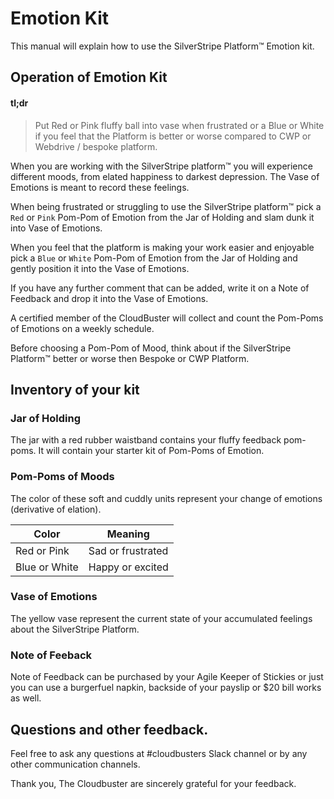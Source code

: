 # Emotion Kit

This manual will explain how to use the SilverStripe Platform™ Emotion kit.

## Operation of Emotion Kit

#### tl;dr

> Put Red or Pink fluffy ball into vase when frustrated or a Blue or White if you feel that the Platform is better or worse compared to CWP or Webdrive / bespoke platform.

When you are working with the SilverStripe platform™ you will experience different moods, from elated happiness to darkest depression. The Vase of Emotions is meant to record these  feelings.

When being frustrated or struggling to use the SilverStripe platform™ pick a `Red` or `Pink` Pom-Pom of Emotion from the Jar of Holding and slam dunk it into Vase of Emotions.

When you feel that the platform is making your work easier and enjoyable pick a `Blue` or `White` Pom-Pom of Emotion from the Jar of Holding and gently position it into the Vase of Emotions.

If you have any further comment that can be added, write it on a Note of Feedback and drop it into the Vase of Emotions.

A certified member of the CloudBuster will collect and count the Pom-Poms of Emotions on a weekly schedule.

Before choosing a Pom-Pom of Mood, think about if the SilverStripe Platform™ better or worse then Bespoke or CWP Platform.

## Inventory of your kit

### Jar of Holding 

The jar with a red rubber waistband contains your fluffy feedback pom-poms. It will contain your starter kit of Pom-Poms of Emotion.

### Pom-Poms of Moods

The color of these soft and cuddly units represent your change of emotions (derivative of elation).

| Color         | Meaning               |
| --------------|-----------------------|
| Red or Pink   | Sad or frustrated     |
| Blue or White | Happy or excited      |

### Vase of Emotions

The yellow vase represent the current state of your accumulated feelings about the SilverStripe Platform.

### Note of Feeback

Note of Feedback can be purchased by your Agile Keeper of Stickies or just you can use a burgerfuel napkin, backside of your payslip or $20 bill works as well.

## Questions and other feedback.

Feel free to ask any questions at #cloudbusters Slack channel or by any other communication channels.

Thank you, The Cloudbuster are sincerely grateful for your feedback.




